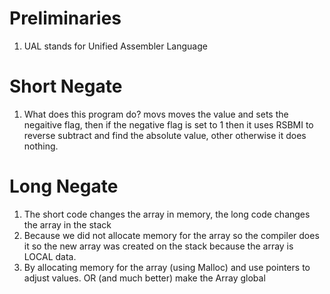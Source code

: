 # Preliminaries
1. UAL stands for Unified Assembler Language

# Short Negate
1. What does this program do?
  movs moves the value and sets the negaitive flag, then if the negative flag is set to 1 then it uses 
  RSBMI to reverse subtract and find the absolute value, other otherwise it does nothing.

# Long Negate
1. The short code changes the array in memory, the long code changes the array in the stack
2. Because we did not allocate memory for the array so the compiler does it so the new array was created on the stack because the array is LOCAL data.
3. By allocating memory for the array (using Malloc) and use pointers to adjust values. OR (and much better) make the Array global
